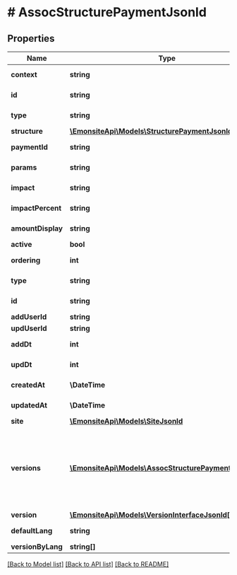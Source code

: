 # # AssocStructurePaymentJsonld

## Properties

Name | Type | Description | Notes
------------ | ------------- | ------------- | -------------
**context** | **string** |  | [optional] [readonly]
**id** | **string** |  | [optional] [readonly]
**type** | **string** |  | [optional] [readonly]
**structure** | [**\EmonsiteApi\Models\StructurePaymentJsonld**](StructurePaymentJsonld.md) |  | [optional]
**paymentId** | **string** |  | [optional] [readonly]
**params** | **string** |  | [optional] [readonly]
**impact** | **string** |  | [optional] [readonly]
**impactPercent** | **string** |  | [optional] [readonly]
**amountDisplay** | **string** |  | [optional] [readonly]
**active** | **bool** |  | [optional]
**ordering** | **int** |  | [optional] [readonly]
**type** | **string** |  | [optional] [readonly]
**id** | **string** |  | [optional] [readonly]
**addUserId** | **string** |  | [optional]
**updUserId** | **string** |  | [optional]
**addDt** | **int** |  | [optional] [readonly]
**updDt** | **int** |  | [optional] [readonly]
**createdAt** | **\DateTime** |  | [optional] [readonly]
**updatedAt** | **\DateTime** |  | [optional] [readonly]
**site** | [**\EmonsiteApi\Models\SiteJsonld**](SiteJsonld.md) |  | [optional]
**versions** | [**\EmonsiteApi\Models\AssocStructurePaymentVJsonld[]**](AssocStructurePaymentVJsonld.md) | IMPLEMENTEZ le mapping dans l&#39;entity TODO trouver comment le faire dynamiquement avec un listener doctrine | [optional]
**version** | [**\EmonsiteApi\Models\VersionInterfaceJsonld[]**](VersionInterfaceJsonld.md) |  | [optional]
**defaultLang** | **string** |  | [optional] [readonly]
**versionByLang** | **string[]** |  | [optional]

[[Back to Model list]](../../README.md#models) [[Back to API list]](../../README.md#endpoints) [[Back to README]](../../README.md)
